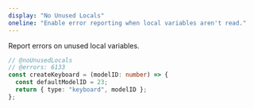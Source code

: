 ```yaml
---
display: "No Unused Locals"
oneline: "Enable error reporting when local variables aren't read."
---
```


Report errors on unused local variables.

```ts 
// @noUnusedLocals
// @errors: 6133
const createKeyboard = (modelID: number) => {
  const defaultModelID = 23;
  return { type: "keyboard", modelID };
};
```
